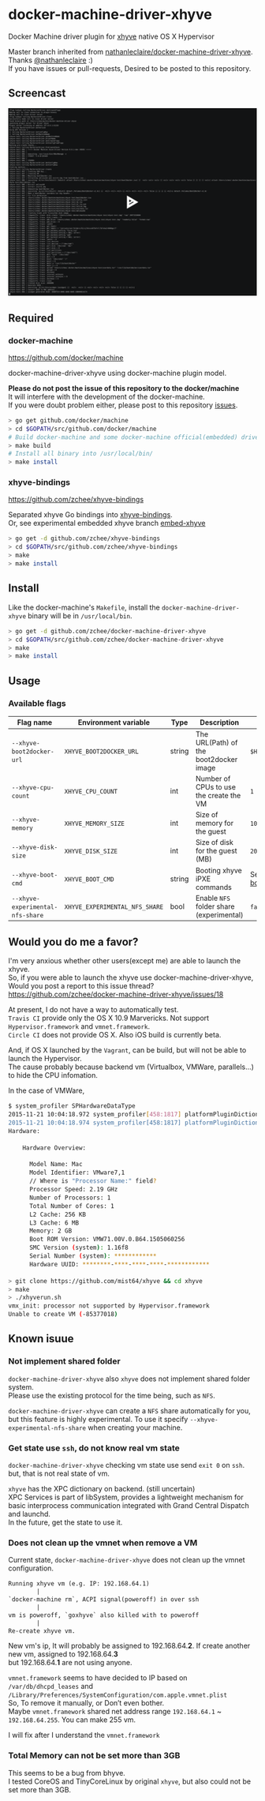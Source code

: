 # docker-machine-driver-xhyve

Docker Machine driver plugin for [xhyve](https://github.com/mist64/xhyve) native OS X Hypervisor

Master branch inherited from [nathanleclaire/docker-machine-driver-xhyve](https://github.com/nathanleclaire/docker-machine-driver-xhyve). Thanks [@nathanleclaire](https://github.com/nathanleclaire) :)  
If you have issues or pull-requests, Desired to be posted to this repository.


## Screencast
[![asciicast](imgs/launch.png)](https://asciinema.org/a/29930)


## Required

### docker-machine
https://github.com/docker/machine

docker-machine-driver-xhyve using docker-machine plugin model.

**Please do not post the issue of this repository to the docker/machine**  
It will interfere with the development of the docker-machine.  
If you were doubt problem either, please post to this repository [issues](https://github.com/zchee/docker-machine-driver-xhyve/issues).

```bash
> go get github.com/docker/machine
> cd $GOPATH/src/github.com/docker/machine
# Build docker-machine and some docker-machine official(embedded) driver binary
> make build
# Install all binary into /usr/local/bin/
> make install
```

### xhyve-bindings
https://github.com/zchee/xhyve-bindings

Separated xhyve Go bindings into [xhyve-bindings](https://github.com/zchee/xhyve-bindings).  
Or, see experimental embedded xhyve branch [embed-xhyve](https://github.com/zchee/docker-machine-driver-xhyve/tree/embed-xhyve)

```bash
> go get -d github.com/zchee/xhyve-bindings
> cd $GOPATH/src/github.com/zchee/xhyve-bindings
> make
> make install
```

## Install

Like the docker-machine's `Makefile`, install the `docker-machine-driver-xhyve` binary will be in `/usr/local/bin`.  

```bash
> go get -d github.com/zchee/docker-machine-driver-xhyve
> cd $GOPATH/src/github.com/zchee/docker-machine-driver-xhyve
> make
> make install
```

## Usage

### Available flags

| Flag name                        | Environment variable            | Type   | Description                              | Default                                                  |
|----------------------------------|--------------------------------|--------|------------------------------------------|----------------------------------------------------------|
| `--xhyve-boot2docker-url`        | `XHYVE_BOOT2DOCKER_URL`        | string | The URL(Path) of the boot2docker image   | `$HOME/.docker/machine/cache/boot2docker.iso`            |
| `--xhyve-cpu-count`              | `XHYVE_CPU_COUNT`              | int    | Number of CPUs to use the create the VM  | `1`                                                      |
| `--xhyve-memory`                 | `XHYVE_MEMORY_SIZE`            | int    | Size of memory for the guest             | `1024`                                                   |
| `--xhyve-disk-size`              | `XHYVE_DISK_SIZE`              | int    | Size of disk for the guest (MB)          | `20000`                                                  |
| `--xhyve-boot-cmd`               | `XHYVE_BOOT_CMD`               | string | Booting xhyve iPXE commands              | See [boot2docker/boot2docker/doc/AUTOMATED_SCRIPT.md][1] |
| `--xhyve-experimental-nfs-share` | `XHYVE_EXPERIMENTAL_NFS_SHARE` | bool   | Enable `NFS` folder share (experimental) | `false`                                                  |

## Would you do me a favor?
I'm very anxious whether other users(except me) are able to launch the xhyve.  
So, if you were able to launch the xhyve use docker-machine-driver-xhyve, Would you post a report to this issue thread?
https://github.com/zchee/docker-machine-driver-xhyve/issues/18

At present, I do not have a way to automatically test.  
`Travis CI` provide only the OS X 10.9 Marvericks. Not support `Hypervisor.framework` and `vmnet.framework`.  
`Circle CI` does not provide OS X. Also iOS build is currently beta.

And, if OS X launched by the `Vagrant`, can be build, but will not be able to launch the Hypervisor.  
The cause probably because backend vm (Virtualbox, VMWare, parallels...) to hide the CPU infomation.

In the case of VMWare,
```bash
$ system_profiler SPHardwareDataType
2015-11-21 10:04:18.972 system_profiler[458:1817] platformPluginDictionary: Can't get X86PlatformPlugin, return value 0
2015-11-21 10:04:18.974 system_profiler[458:1817] platformPluginDictionary: Can't get X86PlatformPlugin, return value 0
Hardware:

    Hardware Overview:

      Model Name: Mac
      Model Identifier: VMware7,1
      // Where is "Processor Name:" field?
      Processor Speed: 2.19 GHz
      Number of Processors: 1
      Total Number of Cores: 1
      L2 Cache: 256 KB
      L3 Cache: 6 MB
      Memory: 2 GB
      Boot ROM Version: VMW71.00V.0.B64.1505060256
      SMC Version (system): 1.16f8
      Serial Number (system): ************
      Hardware UUID: ********-****-****-****-************

> git clone https://github.com/mist64/xhyve && cd xhyve
> make
> ./xhyverun.sh
vmx_init: processor not supported by Hypervisor.framework
Unable to create VM (-85377018)
```


## Known isuue

### Not implement shared folder
`docker-machine-driver-xhyve` also `xhyve` does not implement shared folder system.  
Please use the existing protocol for the time being, such as `NFS`.

`docker-machine-driver-xhyve` can create a `NFS` share automatically for you, but this feature
is highly experimental. To use it specify `--xhyve-experimental-nfs-share` when creating your
machine.

### Get state use `ssh`, do not know real vm state
`docker-machine-driver-xhyve` checking vm state use send `exit 0` on `ssh`.  
but, that is not real state of vm.  

`xhyve` has the XPC dictionary on backend. (still uncertain)  
XPC Services is part of libSystem, provides a lightweight mechanism for basic interprocess communication integrated with Grand Central Dispatch and launchd.  
In the future, get the state to use it.

### Does not clean up the vmnet when remove a VM
Current state, `docker-machine-driver-xhyve` does not clean up the vmnet configuration.  

```
Running xhyve vm (e.g. IP: 192.168.64.1)
        |
`docker-machine rm`, ACPI signal(poweroff) in over ssh
        |
vm is poweroff, `goxhyve` also killed with to poweroff
        |
Re-create xhyve vm.
```
New vm's ip, It will probably be assigned to 192.168.64.**2**. If create another new vm, assigned to 192.168.64.**3**  
but 192.168.64.**1** are not using anyone.

`vmnet.framework` seems to have decided to IP based on `/var/db/dhcpd_leases` and `/Library/Preferences/SystemConfiguration/com.apple.vmnet.plist`  
So, To remove it manually, or Don’t even bother.  
Maybe `vmnet.framework` shared net address range `192.168.64.1` ~ `192.168.64.255`. You can make 255 vm.

I will fix after I understand the `vmnet.framework`

### Total Memory can not be set more than 3GB
This seems to be a bug from bhyve.  
I tested CoreOS and TinyCoreLinux by original `xhyve`,  but also could not be set more than 3GB.  


[1]: https://github.com/boot2docker/boot2docker/blob/master/doc/AUTOMATED_SCRIPT.md#extracting-boot-parameters
